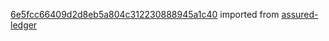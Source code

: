 [6e5fcc66409d2d8eb5a804c312230888945a1c40](https://github.com/insolar/assured-ledger/commit/6e5fcc66409d2d8eb5a804c312230888945a1c40) imported from [assured-ledger](https://github.com/insolar/assured-ledger)
